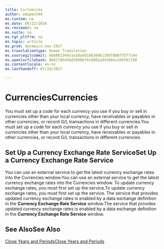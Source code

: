```yaml
---
title: Currencies
author: edupont04
ms.custom: na
ms.date: 09/22/2016
ms.reviewer: na
ms.suite: na
ms.tgt_pltfrm: na
ms.topic: article
ms.prod: dynamics-nav-2017
ms.translationtype: Human Translation
ms.sourcegitcommit: 6b60b1344a1e18ad91863046110df880f75f7c04
ms.openlocfilehash: 08427d545bd3508bf4c8982ad436b4cd36f81708
ms.contentlocale: en-nz
ms.lasthandoff: 07/19/2017

---
```


# <a name="currencies"></a><span data-ttu-id="46078-102">Currencies</span><span class="sxs-lookup"><span data-stu-id="46078-102">Currencies</span></span>
<span data-ttu-id="46078-103">You must set up a code for each currency you use if you buy or sell in currencies other than your local currency, have receivables or payables in other currencies, or record G/L transactions in different currencies.</span><span class="sxs-lookup"><span data-stu-id="46078-103">You must set up a code for each currency you use if you buy or sell in currencies other than your local currency, have receivables or payables in other currencies, or record G/L transactions in different currencies.</span></span>  

## <a name="set-up-a-currency-exchange-rate-service"></a><span data-ttu-id="46078-104">Set Up a Currency Exchange Rate Service</span><span class="sxs-lookup"><span data-stu-id="46078-104">Set Up a Currency Exchange Rate Service</span></span>
<span data-ttu-id="46078-105">You can use an external service to get the latest currency exchange rates into the Currencies window.</span><span class="sxs-lookup"><span data-stu-id="46078-105">You can use an external service to get the latest currency exchange rates into the Currencies window.</span></span> <span data-ttu-id="46078-106">To update currency exchange rates, you must first set up the service.</span><span class="sxs-lookup"><span data-stu-id="46078-106">To update currency exchange rates, you must first set up the service.</span></span>
<span data-ttu-id="46078-107">The service that provides updated currency exchange rates is enabled by a data exchange definition in the **Currency Exchange Rate Service** window.</span><span class="sxs-lookup"><span data-stu-id="46078-107">The service that provides updated currency exchange rates is enabled by a data exchange definition in the **Currency Exchange Rate Service** window.</span></span>  

## <a name="see-also"></a><span data-ttu-id="46078-108">See Also</span><span class="sxs-lookup"><span data-stu-id="46078-108">See Also</span></span>
[<span data-ttu-id="46078-109">Close Years and Periods</span><span class="sxs-lookup"><span data-stu-id="46078-109">Close Years and Periods</span></span>](year-close-years-periods.md)

